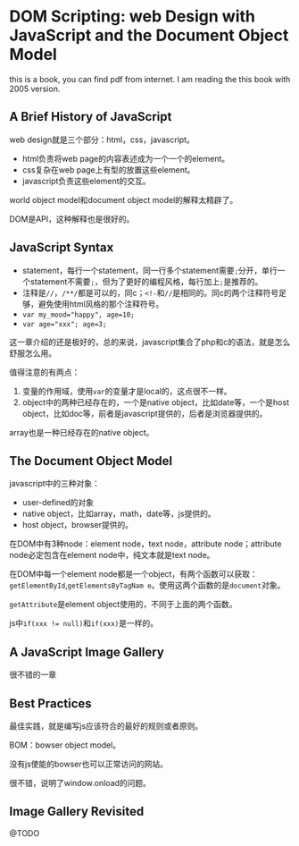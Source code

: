 # DOM Scripting: web Design with JavaScript and the Document Object Model

this is a book, you can find pdf from internet. I am reading the this book
with 2005 version.

## A Brief History of JavaScript

web design就是三个部分：html，css，javascript。

  * html负责将web page的内容表述成为一个一个的element。 
  * css复杂在web page上有型的放置这些element。 
  * javascript负责这些element的交互。 

world object model和document object model的解释太精辟了。

DOM是API，这种解释也是很好的。

## JavaScript Syntax

  * statement，每行一个statement，同一行多个statement需要`;`分开，单行一个statement不需要`;`，但为了更好的编程风格，每行加上`;`是推荐的。 
  * 注释是`//`，`/**/`都是可以的，同c；`<!-`和`//`是相同的。同c的两个注释符号足够，避免使用html风格的那个注释符号。 
  * `var my_mood="happy", age=10;`
  * `var age="xxx"; age=3;`

这一章介绍的还是极好的，总的来说，javascript集合了php和c的语法，就是怎么舒服怎么用。

值得注意的有两点：

  1. 变量的作用域，使用`var`的变量才是local的，这点很不一样。 
  2. object中的两种已经存在的，一个是native object，比如date等，一个是host object，比如doc等，前者是javascript提供的，后者是浏览器提供的。 

array也是一种已经存在的native object。

## The Document Object Model

javascript中的三种对象：

  * user-defined的对象 
  * native object，比如array，math，date等，js提供的。 
  * host object，browser提供的。 

在DOM中有3种node：element node，text node，attribute node；attribute node必定包含在element
node中，纯文本就是text node。

在DOM中每一个element node都是一个object，有两个函数可以获取：`getElementById`,`getElementsByTagNam
e`。使用这两个函数的是`document`对象。

`getAttribute`是element object使用的，不同于上面的两个函数。

js中`if(xxx != null)`和`if(xxx)`是一样的。

## A JavaScript Image Gallery

很不错的一章

## Best Practices

最佳实践，就是编写js应该符合的最好的规则或者原则。

BOM：bowser object model。

没有js使能的bowser也可以正常访问的网站。

很不错，说明了window.onload的问题。

## Image Gallery Revisited

@TODO

